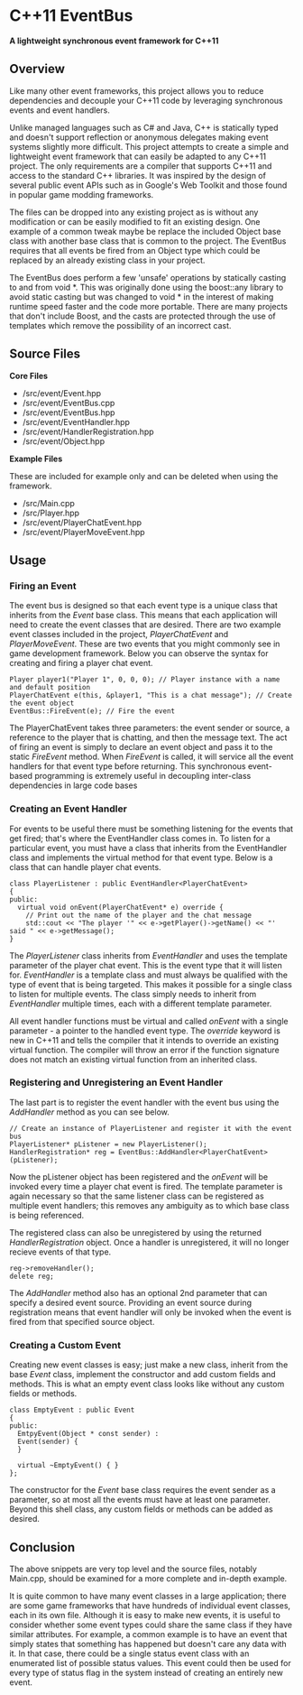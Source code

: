 # C++11 EventBus

**A lightweight synchronous event framework for C++11**

## Overview
Like many other event frameworks, this project allows you to reduce dependencies and decouple your C++11 code by leveraging synchronous events and event handlers.

Unlike managed languages such as C# and Java, C++ is statically typed and doesn't support reflection or anonymous delegates making event systems slightly more difficult. This project attempts to create a simple and lightweight event framework that can easily be adapted to any C++11 project. The only requirements are a compiler that supports C++11 and access to the standard C++ libraries. It was inspired by the design of several public event APIs such as in Google's Web Toolkit and those found in popular game modding frameworks.

The files can be dropped into any existing project as is without any modification or can be easily modified to fit an existing design. One example of a common tweak maybe be replace the included Object base class with another base class that is common to the project. The EventBus requires that all events be fired from an Object type which could be replaced by an already existing class in your project.

The EventBus does perform a few 'unsafe' operations by statically casting to and from void *. This was originally done using the boost::any library to avoid static casting but was changed to void * in the interest of making runtime speed faster and the code more portable. There are many projects that don't include Boost, and the casts are protected through the use of templates which remove the possibility of an incorrect cast.

## Source Files
**Core Files**
* /src/event/Event.hpp
* /src/event/EventBus.cpp
* /src/event/EventBus.hpp
* /src/event/EventHandler.hpp
* /src/event/HandlerRegistration.hpp
* /src/event/Object.hpp

**Example Files**

These are included for example only and can be deleted when using the framework.
* /src/Main.cpp
* /src/Player.hpp
* /src/event/PlayerChatEvent.hpp
* /src/event/PlayerMoveEvent.hpp

## Usage
### Firing an Event

The event bus is designed so that each event type is a unique class that inherits from the *Event* base class. This means that each application will need to create the event classes that are desired. There are two example event classes included in the project, *PlayerChatEvent* and *PlayerMoveEvent*. These are two events that you might commonly see in game development framework. Below you can observe the syntax for creating and firing a player chat event.

    Player player1("Player 1", 0, 0, 0); // Player instance with a name and default position
    PlayerChatEvent e(this, &player1, "This is a chat message"); // Create the event object
    EventBus::FireEvent(e); // Fire the event
    
The PlayerChatEvent takes three parameters: the event sender or source, a reference to the player that is chatting, and then the message text. The act of firing an event is simply to declare an event object and pass it to the static *FireEvent* method. When *FireEvent* is called, it will service all the event handlers for that event type before returning. This synchronous event-based programming is extremely useful in decoupling inter-class dependencies in large code bases

### Creating an Event Handler

For events to be useful there must be something listening for the events that get fired; that's where the EventHandler class comes in. To listen for a particular event, you must have a class that inherits from the EventHandler class and implements the virtual method for that event type. Below is a class that can handle player chat events.

    class PlayerListener : public EventHandler<PlayerChatEvent>
    {
    public:
      virtual void onEvent(PlayerChatEvent* e) override {
        // Print out the name of the player and the chat message
        std::cout << "The player '" << e->getPlayer()->getName() << "' said " << e->getMessage();
    }

The *PlayerListener* class inherits from *EventHandler* and uses the template parameter of the player chat event. This is the event type that it will listen for. *EventHandler* is a template class and must always be qualified with the type of event that is being targeted. This makes it possible for a single class to listen for multiple events. The class simply needs to inherit from *EventHandler* multiple times, each with a different template parameter.

All event handler functions must be virtual and called *onEvent* with a single parameter - a pointer to the handled event type. The *override* keyword is new in C++11 and tells the compiler that it intends to override an existing virtual function. The compiler will throw an error if the function signature does not match an existing virtual function from an inherited class.

### Registering and Unregistering an Event Handler

The last part is to register the event handler with the event bus using the *AddHandler* method as you can see below.

    // Create an instance of PlayerListener and register it with the event bus
    PlayerListener* pListener = new PlayerListener();
    HandlerRegistration* reg = EventBus::AddHandler<PlayerChatEvent>(pListener);
    
Now the pListener object has been registered and the *onEvent* will be invoked every time a player chat event is fired. The template parameter is again necessary so that the same listener class can be registered as multiple event handlers; this removes any ambiguity as to which base class is being referenced.

The registered class can also be unregistered by using the returned *HandlerRegistration* object. Once a handler is unregistered, it will no longer recieve events of that type.

    reg->removeHandler();
    delete reg;

The *AddHandler* method also has an optional 2nd parameter that can specify a desired event source. Providing an event source during registration means that event handler will only be invoked when the event is fired from that specified source object.

### Creating a Custom Event

Creating new event classes is easy; just make a new class, inherit from the base *Event* class, implement the constructor and add custom fields and methods. This is what an empty event class looks like without any custom fields or methods.

    class EmptyEvent : public Event
    {
    public:
      EmtpyEvent(Object * const sender) :
      Event(sender) {
      }
      
      virtual ~EmptyEvent() { }
    };

The constructor for the *Event* base class requires the event sender as a parameter, so at most all the events must have at least one parameter. Beyond this shell class, any custom fields or methods can be added as desired. 


## Conclusion

The above snippets are very top level and the source files, notably Main.cpp, should be examined for a more complete and in-depth example.

It is quite common to have many event classes in a large application; there are some game frameworks that have hundreds of individual event classes, each in its own file. Although it is easy to make new events, it is useful to consider whether some event types could share the same class if they have similar attributes. For example, a common example is to have an event that simply states that something has happened but doesn't care any data with it. In that case, there could be a single status event class with an enumerated list of possible status values. This event could then be used for every type of status flag in the system instead of creating an entirely new event.


